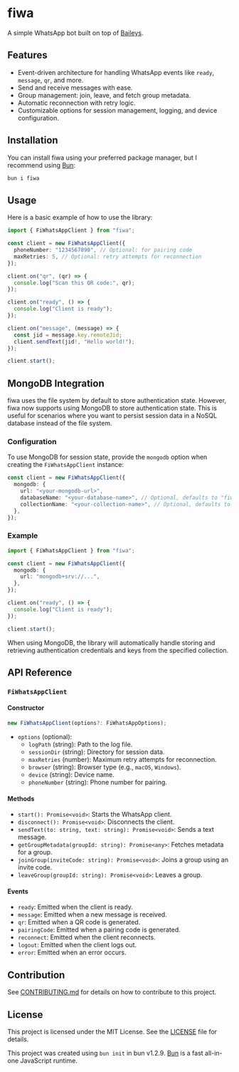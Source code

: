 # fiwa

A simple WhatsApp bot built on top of [Baileys](https://github.com/WhiskeySockets/Baileys).

## Features

- Event-driven architecture for handling WhatsApp events like `ready`, `message`, `qr`, and more.
- Send and receive messages with ease.
- Group management: join, leave, and fetch group metadata.
- Automatic reconnection with retry logic.
- Customizable options for session management, logging, and device configuration.

## Installation

You can install fiwa using your preferred package manager, but I recommend using [Bun](https://bun.sh):

```bash
bun i fiwa
```

## Usage

Here is a basic example of how to use the library:

```ts
import { FiWhatsAppClient } from "fiwa";

const client = new FiWhatsAppClient({
  phoneNumber: "1234567890", // Optional: for pairing code
  maxRetries: 5, // Optional: retry attempts for reconnection
});

client.on("qr", (qr) => {
  console.log("Scan this QR code:", qr);
});

client.on("ready", () => {
  console.log("Client is ready");
});

client.on("message", (message) => {
  const jid = message.key.remoteJid;
  client.sendText(jid!, "Hello world!");
});

client.start();
```

## MongoDB Integration

fiwa uses the file system by default to store authentication state. However, fiwa now supports using MongoDB to store authentication state. This is useful for scenarios where you want to persist session data in a NoSQL database instead of the file system.

### Configuration

To use MongoDB for session state, provide the `mongodb` option when creating the `FiWhatsAppClient` instance:

```ts
const client = new FiWhatsAppClient({
  mongodb: {
    url: "<your-mongodb-url>",
    databaseName: "<your-database-name>", // Optional, defaults to "fiwa"
    collectionName: "<your-collection-name>", // Optional, defaults to "fiwa_auth_state"
  },
});
```

### Example

```ts
import { FiWhatsAppClient } from "fiwa";

const client = new FiWhatsAppClient({
  mongodb: {
    url: "mongodb+srv://...",
  },
});

client.on("ready", () => {
  console.log("Client is ready");
});

client.start();
```

When using MongoDB, the library will automatically handle storing and retrieving authentication credentials and keys from the specified collection.

## API Reference

### `FiWhatsAppClient`

#### Constructor

```ts
new FiWhatsAppClient(options?: FiWhatsAppOptions);
```

- `options` (optional):
  - `logPath` (string): Path to the log file.
  - `sessionDir` (string): Directory for session data.
  - `maxRetries` (number): Maximum retry attempts for reconnection.
  - `browser` (string): Browser type (e.g., `macOS`, `Windows`).
  - `device` (string): Device name.
  - `phoneNumber` (string): Phone number for pairing.

#### Methods

- `start(): Promise<void>`: Starts the WhatsApp client.
- `disconnect(): Promise<void>`: Disconnects the client.
- `sendText(to: string, text: string): Promise<void>`: Sends a text message.
- `getGroupMetadata(groupId: string): Promise<any>`: Fetches metadata for a group.
- `joinGroup(inviteCode: string): Promise<void>`: Joins a group using an invite code.
- `leaveGroup(groupId: string): Promise<void>`: Leaves a group.

#### Events

- `ready`: Emitted when the client is ready.
- `message`: Emitted when a new message is received.
- `qr`: Emitted when a QR code is generated.
- `pairingCode`: Emitted when a pairing code is generated.
- `reconnect`: Emitted when the client reconnects.
- `logout`: Emitted when the client logs out.
- `error`: Emitted when an error occurs.

## Contribution

See [CONTRIBUTING.md](CONTRIBUTING.md) for details on how to contribute to this project.

## License

This project is licensed under the MIT License. See the [LICENSE](LICENSE) file for details.

This project was created using `bun init` in bun v1.2.9. [Bun](https://bun.sh) is a fast all-in-one JavaScript runtime.
